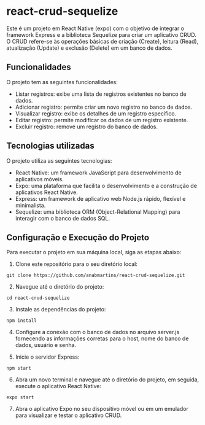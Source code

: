 # react-crud-sequelize
Este é um projeto em React Native (expo) com o objetivo de integrar o framework Express e a biblioteca Sequelize para criar um aplicativo CRUD. O CRUD refere-se às operações básicas de criação (Create), leitura (Read), atualização (Update) e exclusão (Delete) em um banco de dados.

## Funcionalidades
O projeto tem as seguintes funcionalidades:
- Listar registros: exibe uma lista de registros existentes no banco de dados.
- Adicionar registro: permite criar um novo registro no banco de dados.
- Visualizar registro: exibe os detalhes de um registro específico.
- Editar registro: permite modificar os dados de um registro existente.
- Excluir registro: remove um registro do banco de dados.

## Tecnologias utilizadas

O projeto utiliza as seguintes tecnologias:

-  React Native: um framework JavaScript para desenvolvimento de aplicativos móveis.
-  Expo: uma plataforma que facilita o desenvolvimento e a construção de aplicativos React Native.
-  Express: um framework de aplicativo web Node.js rápido, flexível e minimalista.
-  Sequelize: uma biblioteca ORM (Object-Relational Mapping) para interagir com o banco de dados SQL.

## Configuração e Execução do Projeto

Para executar o projeto em sua máquina local, siga as etapas abaixo:

1. Clone este repositório para o seu diretório local:

```git clone https://github.com/anabmartins/react-crud-sequelize.git```

2. Navegue até o diretório do projeto:

```cd react-crud-sequelize```

3. Instale as dependências do projeto:

```npm install```

4. Configure a conexão com o banco de dados no arquivo server.js fornecendo as informações corretas para o host, nome do banco de dados, usuário e senha.

5. Inicie o servidor Express:

```npm start```

6. Abra um novo terminal e navegue até o diretório do projeto, em seguida, execute o aplicativo React Native:

```expo start```

7. Abra o aplicativo Expo no seu dispositivo móvel ou em um emulador para visualizar e testar o aplicativo CRUD.
